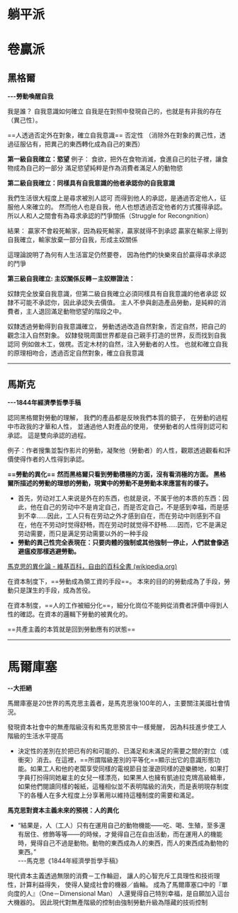 

# 躺平派


# 卷贏派

## 黑格爾
**---勞動喚醒自我**

我是誰？ 自我意識如何確立
自我是在對照中發現自己的，也就是有非我的存在（異己性）。

==人透過否定外在對象，確立自我意識==
	否定性 （消除外在對象的異己性，透過征服佔有，把異己的東西轉化成為自己的東西）

**第一級自我確立：慾望**
例子：
食欲，把外在食物消滅，食進自己的肚子裡，讓食物成為自己的一部分
滿足慾望純粹是作為消費者滿足人的動物慾

**第二級自我確立：同樣具有自我意識的他者承認你的自我意識**

我們生活很大程度上是尋求被別人認可
而得到他人的承認，是通過否定他人，征服他人來確立的。
然而他人也是自我，他人也想透過否定他者的方式獲得承認。
所以人和人之間會有為尋求承認的鬥爭關係（Struggle for Recongnition）
 
結果：
贏家不會殺死輸家，因為殺死輸家，贏家就得不到承認
贏家在輸家上得到自我確立，輸家放棄一部分自我，形成主奴關係

這理論說明了為何有人生活富足仍然要卷，
因為他們的快樂來自於贏得尋求承認的鬥爭

**第三級自我確立: 主奴關係反轉－主奴辯證法：**

奴隸完全放棄自我意識，但第二級自我確立必須同樣具有自我意識的他者承認
奴隸不可能不承認你，因此承認失去價值。
主人不參與創造產品勞動，是純粹的消費者，主人退回滿足動物慾望的階段之中。

奴隸透過勞動得到自我意識確立，
勞動透過改造自然對象，否定自然，把自己的觀念注入自然對象。
奴隸發現周圍世界都是自己親手打造的世界，反而找到自我認同
例如做木工，做櫈。否定木材的自然，注入勞動者的人性。
也就和確立自我的原理相吻合，透過否定自然對象，確立自我意識

---
## 馬斯克
**---1844年經濟學哲學手稿**

認同黑格爾對勞動的理解，
我們的產品都是反映我們本質的鏡子，
在勞動的過程中市政我的才華和人性，
並通過他人對產品的使用，
使勞動者的人性得到認可和承認。
這是雙向承認的過程。

例子：作者搜集並製作影片的勞動，凝聚他（勞動者）的人性，觀眾透過觀看和評價使得作者的人性得到承認。

**==勞動的異化==**
**然而黑格爾只看到勞動積極的方面，沒有看消極的方面。
黑格爾所描述的勞動的理想的勞動，現實中的勞動不是勞動本來應當有的樣子。**


- 首先，劳动对工人来说是外在的东西，也就是说，不属于他的本质的东西：因此，他在自己的劳动中不是肯定自己，而是否定自己，不是感到幸福，而是感到不幸……因此，工人只有在劳动之外才感到自在，而在劳动中则感到不自在，他在不劳动时觉得舒畅，而在劳动时就觉得不舒畅……因而，它不是满足劳动需要，而只是满足劳动需要以外的一种手段
- **勞動的異己性完全表現在：只要肉體的強制或其他強制一停止，人們就會像逃避瘟疫那樣逃避勞動。**


[馬克思的異化論 - 維基百科，自由的百科全書 (wikipedia.org)](https://zh.wikipedia.org/wiki/%E9%A6%AC%E5%85%8B%E6%80%9D%E7%9A%84%E7%95%B0%E5%8C%96%E8%AB%96)

在資本制度下，==勞動成為領工資的手段==。
本來的目的的勞動成為了手段，勞動只是謀生的手段，成為苦役。

在資本制度，==人的工作被細分化==，細分化崗位不能夠從消費者評價中得到人性的確認。在資本的邏輯下勞動的被異化的。

==共產主義的本質就是回到勞動應有的狀態==


---
# 馬爾庫塞
**--大拒絕**

馬爾庫塞是20世界的馬克思主義者，是馬克思後100年的人，主要關注美國社會情況。

發現資本社會中的無產階級沒有和馬克思預言中一樣覺醒，
因為科技進步使工人階級的生活水平提高

- 決定性的差別在於把已有的和可能的、已滿足和未滿足的需要之間的對立（或衝突）消去。在這裡，==所謂階級差別的平等化==顯示出它的意識形態功能。如果工人和他的老闆享受同樣的電視節目並漫遊同樣的遊樂勝地，如果打字員打扮得同她雇主的女兒一樣漂亮，如果黑人也擁有凱迪拉克牌高級轎車，如果他們閱讀同樣的報紙，這種相似並不表明階級的消失，而是表明現存制度下的各種人在多大程度上分享著用以維持這種制度的需要和滿足。

**馬克思對資本主義未來的預視：人的異化**
- “結果是，人（工人）只有在運用自己的動物機能——吃、喝、生殖，至多還有居住、修飾等等——的時候，才覺得自己在自由活動，而在運用人的機能時，覺得自己不過是動物。動物的東西成為人的東西，而人的東西成為動物的東西。”<br>---馬克思《1844年經濟學哲學手稿》

現代資本主義透過無限的消費－工作輪迴，
讓人的心智充斥工具理性和技術理性，計算利益得失，
使得人變成社會的機器／齒輪。
成為了馬爾庫塞口中的『單向度的人』（One－Dimensional Man）
人還覺得自己特別幸福，是自願加入這台大機器的。
因此現代對無產階級的控制由強制勞動升級為隱藏的技術控制
